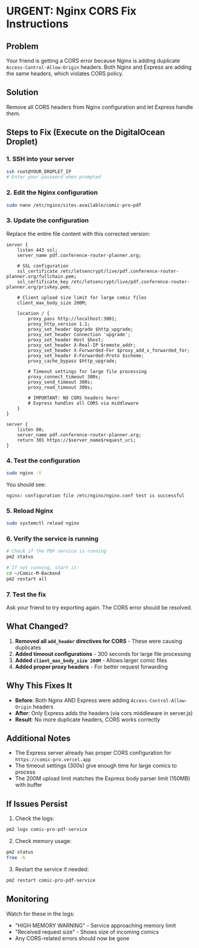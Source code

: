 # URGENT: Nginx CORS Fix Instructions

## Problem
Your friend is getting a CORS error because Nginx is adding duplicate `Access-Control-Allow-Origin` headers. Both Nginx and Express are adding the same headers, which violates CORS policy.

## Solution
Remove all CORS headers from Nginx configuration and let Express handle them.

## Steps to Fix (Execute on the DigitalOcean Droplet)

### 1. SSH into your server
```bash
ssh root@YOUR_DROPLET_IP
# Enter your password when prompted
```

### 2. Edit the Nginx configuration
```bash
sudo nano /etc/nginx/sites-available/comic-pro-pdf
```

### 3. Update the configuration
Replace the entire file content with this corrected version:

```nginx
server {
    listen 443 ssl;
    server_name pdf.conference-router-planner.org;

    # SSL configuration
    ssl_certificate /etc/letsencrypt/live/pdf.conference-router-planner.org/fullchain.pem;
    ssl_certificate_key /etc/letsencrypt/live/pdf.conference-router-planner.org/privkey.pem;

    # Client upload size limit for large comic files
    client_max_body_size 200M;

    location / {
        proxy_pass http://localhost:3001;
        proxy_http_version 1.1;
        proxy_set_header Upgrade $http_upgrade;
        proxy_set_header Connection 'upgrade';
        proxy_set_header Host $host;
        proxy_set_header X-Real-IP $remote_addr;
        proxy_set_header X-Forwarded-For $proxy_add_x_forwarded_for;
        proxy_set_header X-Forwarded-Proto $scheme;
        proxy_cache_bypass $http_upgrade;
        
        # Timeout settings for large file processing
        proxy_connect_timeout 300s;
        proxy_send_timeout 300s;
        proxy_read_timeout 300s;
        
        # IMPORTANT: NO CORS headers here!
        # Express handles all CORS via middleware
    }
}

server {
    listen 80;
    server_name pdf.conference-router-planner.org;
    return 301 https://$server_name$request_uri;
}
```

### 4. Test the configuration
```bash
sudo nginx -t
```

You should see:
```
nginx: configuration file /etc/nginx/nginx.conf test is successful
```

### 5. Reload Nginx
```bash
sudo systemctl reload nginx
```

### 6. Verify the service is running
```bash
# Check if the PDF service is running
pm2 status

# If not running, start it:
cd ~/Comic-M-Backend
pm2 restart all
```

### 7. Test the fix
Ask your friend to try exporting again. The CORS error should be resolved.

## What Changed?

1. **Removed all `add_header` directives for CORS** - These were causing duplicates
2. **Added timeout configurations** - 300 seconds for large file processing
3. **Added `client_max_body_size 200M`** - Allows larger comic files
4. **Added proper proxy headers** - For better request forwarding

## Why This Fixes It

- **Before**: Both Nginx AND Express were adding `Access-Control-Allow-Origin` headers
- **After**: Only Express adds the headers (via cors middleware in server.js)
- **Result**: No more duplicate headers, CORS works correctly

## Additional Notes

- The Express server already has proper CORS configuration for `https://comic-pro.vercel.app`
- The timeout settings (300s) give enough time for large comics to process
- The 200M upload limit matches the Express body parser limit (150MB) with buffer

## If Issues Persist

1. Check the logs:
```bash
pm2 logs comic-pro-pdf-service
```

2. Check memory usage:
```bash
pm2 status
free -h
```

3. Restart the service if needed:
```bash
pm2 restart comic-pro-pdf-service
```

## Monitoring

Watch for these in the logs:
- "HIGH MEMORY WARNING" - Service approaching memory limit
- "Received request size" - Shows size of incoming comics
- Any CORS-related errors should now be gone